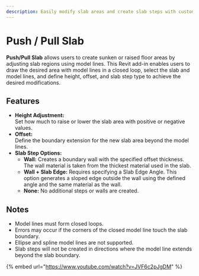 ```yaml
---
description: Easily modify slab areas and create slab steps with customizable settings.
---
```


# Push / Pull Slab

**Push/Pull Slab** allows users to create sunken or raised floor areas by adjusting slab regions using model lines. This Revit add-in enables users to draw the desired area with model lines in a closed loop, select the slab and model lines, and define height, offset, and slab step type to achieve the desired modifications.

## **Features**

* **Height Adjustment:**\
  Set how much to raise or lower the slab area with positive or negative values.
* **Offset:**\
  Define the boundary extension for the new slab area beyond the model lines.
* **Slab Step Options:**
  * **Wall:** Creates a boundary wall with the specified offset thickness. The wall material is taken from the thickest material used in the slab.
  * **Wall + Slab Edge:** Requires specifying a Slab Edge Angle. This option generates a sloped edge outside the wall using the defined angle and the same material as the wall.
  * **None:** No additional steps or walls are created.

## **Notes**

* Model lines must form closed loops.
* Errors may occur if the corners of the closed model line touch the slab boundary.
* Ellipse and spline model lines are not supported.
* Slab steps will not be created in directions where the model line extends beyond the slab boundary.

{% embed url="https://www.youtube.com/watch?v=JVF6c2pJgDM" %}
